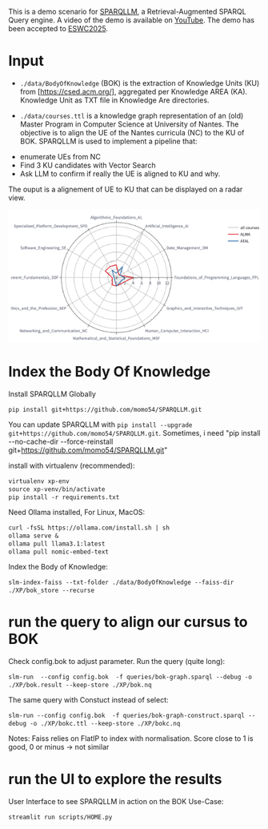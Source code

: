 
This is a demo scenario for [SPARQLLM](https://github.com/momo54/SPARQLLM), a Retrieval-Augmented SPARQL Query engine. A video of the demo is available on [YouTube](https://www.youtube.com/watch?v=Oob2ci2TsGE). The demo has been accepted to [ESWC2025](https://2025.eswc-conferences.org/).


# Input

* `./data/BodyOfKnowledge` (BOK) is the extraction of Knowledge Units (KU) from [https://csed.acm.org/], aggregated per Knowledge AREA (KA). Knowledge Unit as TXT file in Knowledge Are directories.

* `./data/courses.ttl` is a knowledge graph representation of an (old) Master Program in Computer Science at University of Nantes. The objective is to align the UE of the Nantes curricula (NC) to the KU of BOK.
SPARQLLM is used to implement a pipeline that:
- enumerate UEs from NC
- Find 3 KU candidates with Vector Search
- Ask LLM to confirm if really the UE is aligned to KU and why. 

The ouput is a alignement of UE to KU that can be displayed on a radar view.

![BOK Radar](scripts/BOK-Radar.png)

# Index the Body Of Knowledge 

Install SPARQLLM Globally 

```
pip install git+https://github.com/momo54/SPARQLLM.git
```
You can update SPARQLLM with `pip install --upgrade git+https://github.com/momo54/SPARQLLM.git`.
Sometimes, i need "pip install --no-cache-dir --force-reinstall git+https://github.com/momo54/SPARQLLM.git"

install with virtualenv (recommended):
```
virtualenv xp-env
source xp-venv/bin/activate
pip install -r requirements.txt
```

Need Ollama installed, For Linux, MacOS:
```
curl -fsSL https://ollama.com/install.sh | sh
ollama serve &
ollama pull llama3.1:latest
ollama pull nomic-embed-text
```

Index the Body of Knowledge:
```
slm-index-faiss --txt-folder ./data/BodyOfKnowledge --faiss-dir ./XP/bok_store --recurse 
```

# run the query to align our cursus to BOK

Check config.bok to adjust parameter. Run the query (quite long):
```
slm-run  --config config.bok  -f queries/bok-graph.sparql --debug -o ./XP/bok.result --keep-store ./XP/bok.nq 
```

The same query with Constuct instead of select:
```
slm-run --config config.bok  -f queries/bok-graph-construct.sparql --debug -o ./XP/bokc.ttl --keep-store ./XP/bokc.nq
```

Notes: 
Faiss relies on  FlatIP to index with  normalisation. Score close to 1 is good, 0 or minus -> not similar

# run the UI to explore the results

User Interface to see SPARQLLM in action on the BOK Use-Case:
```
streamlit run scripts/HOME.py
```

